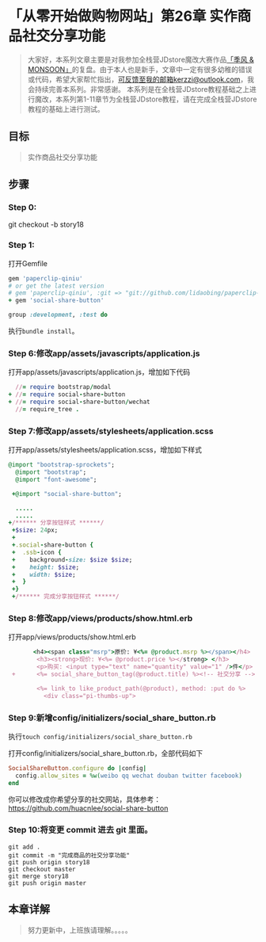 # 「从零开始做购物网站」第26章 实作商品社交分享功能

> 大家好，本系列文章主要是对我参加全栈营JDstore魔改大赛作品[「季风 & MONSOON」](http://kerzzi.logdown.com/posts/1903205-magic-change-contest-entries-monsoon)的复盘。由于本人也是新手，文章中一定有很多幼稚的错误或代码，希望大家帮忙指出，可反馈至我的邮箱kerzzi@outlook.com，我会持续完善本系列。非常感谢。
> 本系列是在全栈营JDstore教程基础之上进行魔改，本系列第1-11章节为全栈营JDstore教程，请在完成全栈营JDstore教程的基础上进行测试。


## 目标
> 实作商品社交分享功能

## 步骤
### Step 0:
git checkout -b story18

### Step 1:
打开Gemfile
```ruby Gemfile
gem 'paperclip-qiniu'
# or get the latest version
# gem 'paperclip-qiniu', :git => "git://github.com/lidaobing/paperclip-qiniu"
+ gem 'social-share-button'

group :development, :test do
```

执行```bundle install```。

### Step 6:修改app/assets/javascripts/application.js
打开app/assets/javascripts/application.js，增加如下代码
```ruby app/assets/javascripts/application.js
  //= require bootstrap/modal
+ //= require social-share-button
+ //= require social-share-button/wechat
  //= require_tree .
```

### Step 7:修改app/assets/stylesheets/application.scss

打开app/assets/stylesheets/application.scss，增加如下样式
```ruby app/assets/stylesheets/application.scss
@import "bootstrap-sprockets";
  @import "bootstrap";
  @import "font-awesome";

 +@import "social-share-button";

  .....
  .....
+/****** 分享按钮样式 ******/
 +$size: 24px;
 +
 +.social-share-button {
 +  .ssb-icon {
 +    background-size: $size $size;
 +    height: $size;
 +    width: $size;
 +  }
 +}
 +/****** 完成分享按钮样式 ******/
```

### Step 8:修改app/views/products/show.html.erb

打开app/views/products/show.html.erb
```ruby app/views/products/show.html.erb
       <h4><span class="msrp">原价: ¥<%= @product.msrp %></span></h4>
        <h3><strong>现价: ¥<%= @product.price %></strong> </h3>
        <p>购买: <input type="text" name="quantity" value="1" />件</p>
 +      <%= social_share_button_tag(@product.title) %><!-- 社交分享 -->

        <%= link_to like_product_path(@product), method: :put do %>
          <div class="pi-thumbs-up">
```


### Step 9:新增config/initializers/social_share_button.rb
执行```touch config/initializers/social_share_button.rb```

打开config/initializers/social_share_button.rb，全部代码如下
```ruby config/initializers/social_share_button.rb
SocialShareButton.configure do |config|
  config.allow_sites = %w(weibo qq wechat douban twitter facebook)
end
```
你可以修改成你希望分享的社交网站，具体参考：https://github.com/huacnlee/social-share-button

### Step 10:将变更 commit 进去 git 里面。

```
git add .
git commit -m "完成商品的社交分享功能"
git push origin story18
git checkout master
git merge story18
git push origin master
```

## 本章详解
>  努力更新中，上班族请理解。。。。。

